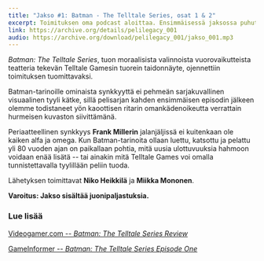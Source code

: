 ```yaml
---
title: "Jakso #1: Batman - The Telltale Series, osat 1 & 2"
excerpt: Toimituksen oma podcast aloittaa. Ensimmäisessä jaksossa puhutaan lepakon moraalista. Lähetyksen toimittavat Niko Heikkilä ja Miikka Mononen.
link: https://archive.org/details/pelilegacy_001
audio: https://archive.org/download/pelilegacy_001/jakso_001.mp3
---
```


_Batman: The Telltale Series_, tuon moraalisista valinnoista vuorovaikutteista teatteria tekevän Telltale Gamesin tuorein taidonnäyte, ojennettiin toimituksen tuomittavaksi.

Batman-tarinoille ominaista synkkyyttä ei pehmeän sarjakuvallinen visuaalinen tyyli kätke, sillä pelisarjan kahden ensimmäisen episodin jälkeen olemme todistaneet yön kaoottisen ritarin omankädenoikeutta verrattain hurmeisen kuvaston siivittämänä.

Periaatteellinen synkkyys **Frank Millerin** jalanjäljissä ei kuitenkaan ole kaiken alfa ja omega. Kun Batman-tarinoita ollaan luettu, katsottu ja pelattu yli 80 vuoden ajan on paikallaan pohtia, mitä uusia ulottuvuuksia hahmoon voidaan enää lisätä -- tai ainakin mitä Telltale Games voi omalla tunnistettavalla tyylillään peliin tuoda.

Lähetyksen toimittavat **Niko Heikkilä** ja **Miikka Mononen**.

**Varoitus: Jakso sisältää juonipaljastuksia.**

### Lue lisää

[Videogamer.com -- _Batman: The Telltale Series Review_](http://www.videogamer.com/reviews/batman_the_telltale_series_review.html)

[GameInformer -- _Batman: The Telltale Series Episode One_](http://www.gameinformer.com/games/batman_the_telltale_series__episode_one/b/pc/archive/2016/08/02/batman-a-telltale-series-episode-1-review.aspx)
